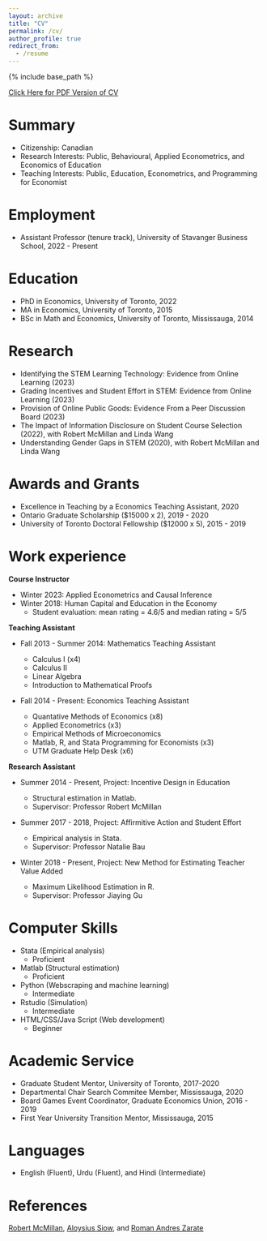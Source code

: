 ```yaml
---
layout: archive
title: "CV"
permalink: /cv/
author_profile: true
redirect_from:
  - /resume
---
```


{% include base_path %}

<span style="color:blue"> [Click Here for PDF Version of CV](https://shaikhhammad.com/files/HammadShaikhCV.pdf) </span>


Summary
======
*  Citizenship: Canadian
*  Research Interests: Public, Behavioural, Applied Econometrics, and Economics of Education 
*  Teaching Interests: Public, Education, Econometrics, and Programming for Economist

Employment
======
* Assistant Professor (tenure track), University of Stavanger Business School, 2022 - Present


Education
======
* PhD in Economics, University of Toronto, 2022 
* MA in Economics, University of Toronto, 2015
* BSc in Math and Economics, University of Toronto, Mississauga,  2014

Research
======
* Identifying the STEM Learning Technology: Evidence from Online Learning (2023)
* Grading Incentives and Student Effort in STEM: Evidence from Online Learning (2023)
* Provision of Online Public Goods: Evidence From a Peer Discussion Board (2023)
* The Impact of Information Disclosure on Student Course Selection (2022), with Robert McMillan and Linda Wang
* Understanding Gender Gaps in STEM (2020), with Robert McMillan and Linda Wang


Awards and Grants
======
* Excellence in Teaching by a Economics Teaching Assistant, 2020
* Ontario Graduate Scholarship ($15000 x 2), 2019 - 2020
* University of Toronto Doctoral Fellowship ($12000 x 5), 2015 - 2019


Work experience
======
**Course Instructor**
* Winter 2023: Applied Econometrics and Causal Inference 
* Winter 2018: Human Capital and Education in the Economy
  * Student evaluation: mean rating = 4.6/5 and median rating = 5/5 

**Teaching Assistant**
* Fall 2013 - Summer 2014: Mathematics Teaching Assistant
  * Calculus I (x4)
  * Calculus II
  * Linear Algebra
  * Introduction to Mathematical Proofs

* Fall 2014 - Present: Economics Teaching Assistant
  * Quantative Methods of Economics (x8)
  * Applied Econometrics (x3)
  * Empirical Methods of Microeconomics
  * Matlab, R, and Stata Programming for Economists (x3)
  * UTM Graduate Help Desk (x6)

**Research Assistant**
* Summer 2014 - Present, Project: Incentive Design in Education
  * Structural estimation in Matlab.  
  * Supervisor: Professor Robert McMillan

* Summer 2017 - 2018, Project: Affirmitive Action and Student Effort
  * Empirical analysis in Stata.
  * Supervisor: Professor Natalie Bau
  
* Winter 2018 - Present, Project: New Method for Estimating Teacher Value Added
  * Maximum Likelihood Estimation in R. 
  * Supervisor: Professor Jiaying Gu
 
  
Computer Skills
======
* Stata (Empirical analysis)
  * Proficient 
* Matlab (Structural estimation)
  * Proficient
* Python (Webscraping and machine learning)
  * Intermediate
* Rstudio (Simulation)
  * Intermediate 
* HTML/CSS/Java Script (Web development)
  * Beginner

Academic Service
======
* Graduate Student Mentor, University of Toronto, 2017-2020
* Departmental Chair Search Commitee Member, Mississauga, 2020
* Board Games Event Coordinator, Graduate Economics Union, 2016 - 2019
* First Year University Transition Mentor, Mississauga, 2015

Languages
======
* English (Fluent), Urdu (Fluent), and Hindi (Intermediate) 

References
======
<a href = "mailto: mcmillan@chass.utoronto.ca">Robert McMillan</a>, <a href = "mailto: siow@chass.utoronto.ca">Aloysius Siow</a>, and <a href = "mailto: ra.zarate@utoronto.ca">Roman Andres Zarate </a>


